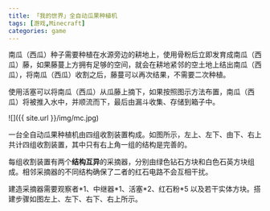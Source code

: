 ```yaml
---
title: 「我的世界」全自动瓜果种植机
tags: [游戏,Minecraft]
categories: game
---
```


南瓜（西瓜）种子需要种植在水源旁边的耕地上，使用骨粉后立即发育成南瓜（西瓜）藤，如果藤蔓上方拥有足够的空间，就会在耕地紧邻的空土地上结出南瓜（西瓜），将南瓜（西瓜）收割之后，藤蔓可以再次结果，不需要二次种植。

使用活塞可以将南瓜（西瓜）从瓜藤上摘下，如果按照图示方法布置，南瓜（西瓜）将被推入水中，并顺流而下，最后由漏斗收集、存储到箱子中。

![]({{ site.url }}/img/mc.jpg)

一台全自动瓜果种植机由四组收割装置构成。如图所示，左上、左下、由下、右上共计四组收割装置，其中只有右上角一组的结构是完善的。

每组收割装置有两个**结构互异**的采摘器，分别由绿色钻石方块和白色石英方块组成。相邻采摘器的不同结构确保了二者的红石电路不会互相干扰。

建造采摘器需要观察者\*1、中继器\*1、活塞\*2、红石粉\*5 以及若干实体方块。搭建步骤如图左上、左下、右下、右上所示。